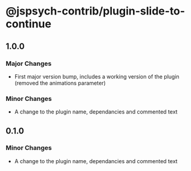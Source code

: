 # @jspsych-contrib/plugin-slide-to-continue

## 1.0.0

### Major Changes

- First major version bump, includes a working version of the plugin (removed the animations parameter)

### Minor Changes

- A change to the plugin name, dependancies and commented text

## 0.1.0

### Minor Changes

- A change to the plugin name, dependancies and commented text
